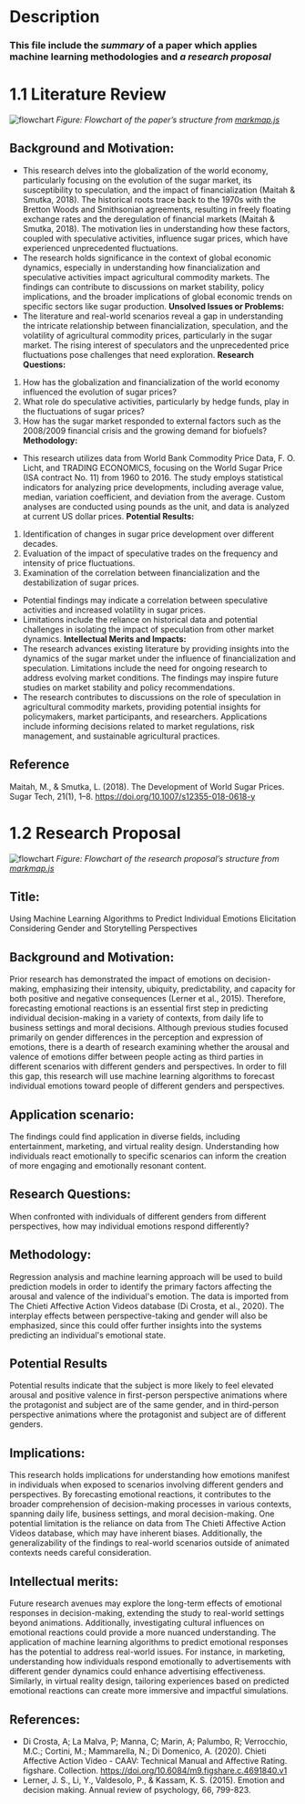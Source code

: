 # Description
### This file include the *summary* of a paper which applies machine learning methodologies and *a research proposal*
# 1.1 Literature Review
![flowchart](flowchart10.png)
*Figure: Flowchart of the paper’s structure from [markmap.js](https://markmap.js.org/)* 
## Background and Motivation:
-  This research delves into the globalization of the world economy, particularly focusing on the evolution of the sugar market, its susceptibility to speculation, and the impact of financialization (Maitah & Smutka, 2018). The historical roots trace back to the 1970s with the Bretton Woods and Smithsonian agreements, resulting in freely floating exchange rates and the deregulation of financial markets (Maitah & Smutka, 2018). The motivation lies in understanding how these factors, coupled with speculative activities, influence sugar prices, which have experienced unprecedented fluctuations.
-  The research holds significance in the context of global economic dynamics, especially in understanding how financialization and speculative activities impact agricultural commodity markets. The findings can contribute to discussions on market stability, policy implications, and the broader implications of global economic trends on specific sectors like sugar production.
**Unsolved Issues or Problems:**
-  The literature and real-world scenarios reveal a gap in understanding the intricate relationship between financialization, speculation, and the volatility of agricultural commodity prices, particularly in the sugar market. The rising interest of speculators and the unprecedented price fluctuations pose challenges that need exploration.
**Research Questions:**
1. How has the globalization and financialization of the world economy influenced the evolution of sugar prices?
2. What role do speculative activities, particularly by hedge funds, play in the fluctuations of sugar prices?
3. How has the sugar market responded to external factors such as the 2008/2009 financial crisis and the growing demand for biofuels?
**Methodology:**
-  This research utilizes data from World Bank Commodity Price Data, F. O. Licht, and TRADING ECONOMICS, focusing on the World Sugar Price (ISA contract No. 11) from 1960 to 2016. The study employs statistical indicators for analyzing price developments, including average value, median, variation coefficient, and deviation from the average. Custom analyses are conducted using pounds as the unit, and data is analyzed at current US dollar prices.
**Potential Results:**
1. Identification of changes in sugar price development over different decades.
2. Evaluation of the impact of speculative trades on the frequency and intensity of price fluctuations.
3. Examination of the correlation between financialization and the destabilization of sugar prices.
-  Potential findings may indicate a correlation between speculative activities and increased volatility in sugar prices.
-  Limitations include the reliance on historical data and potential challenges in isolating the impact of speculation from other market dynamics.
**Intellectual Merits and Impacts:**
-  The research advances existing literature by providing insights into the dynamics of the sugar market under the influence of financialization and speculation. Limitations include the need for ongoing research to address evolving market conditions. The findings may inspire future studies on market stability and policy recommendations.
-  The research contributes to discussions on the role of speculation in agricultural commodity markets, providing potential insights for policymakers, market participants, and researchers. Applications include informing decisions related to market regulations, risk management, and sustainable agricultural practices.
## Reference 
Maitah, M., & Smutka, L. (2018). The Development of World Sugar Prices. Sugar Tech, 21(1), 1–8. https://doi.org/10.1007/s12355-018-0618-y

# 1.2 Research Proposal
![flowchart](flowchart1.png)
*Figure: Flowchart of the research proposal’s structure from [markmap.js](https://markmap.js.org/)* 
## Title: 
Using Machine Learning Algorithms to Predict Individual Emotions Elicitation Considering Gender and Storytelling Perspectives
## Background and Motivation: 
Prior research has demonstrated the impact of emotions on decision-making, emphasizing their intensity, ubiquity, predictability, and capacity for both positive and negative consequences (Lerner et al., 2015). Therefore, forecasting emotional reactions is an essential first step in predicting individual decision-making in a variety of contexts, from daily life to business settings and moral decisions. Although previous studies focused primarily on gender differences in the perception and expression of emotions, there is a dearth of research examining whether the arousal and valence of emotions differ between people acting as third parties in different scenarios with different genders and perspectives. In order to fill this gap, this research will use machine learning algorithms to forecast individual emotions toward people of different genders and perspectives. 
## Application scenario:
The findings could find application in diverse fields, including entertainment, marketing, and virtual reality design. Understanding how individuals react emotionally to specific scenarios can inform the creation of more engaging and emotionally resonant content.
## Research Questions:
When confronted with individuals of different genders from different perspectives, how may individual emotions respond differently? 
## Methodology:
Regression analysis and machine learning approach will be used to build prediction models in order to identify the primary factors affecting the arousal and valence of the individual's emotion. The data is imported from The Chieti Affective Action Videos database (Di Crosta, et al., 2020). The interplay effects between perspective-taking and gender will also be emphasized, since this could offer further insights into the systems predicting an individual's emotional state.
## Potential Results
Potential results indicate that the subject is more likely to feel elevated arousal and positive valence in first-person perspective animations where the protagonist and subject are of the same gender, and in third-person perspective animations where the protagonist and subject are of different genders.
## Implications: 
This research holds implications for understanding how emotions manifest in individuals when exposed to scenarios involving different genders and perspectives. By forecasting emotional reactions, it contributes to the broader comprehension of decision-making processes in various contexts, spanning daily life, business settings, and moral decision-making. One potential limitation is the reliance on data from The Chieti Affective Action Videos database, which may have inherent biases. Additionally, the generalizability of the findings to real-world scenarios outside of animated contexts needs careful consideration.
## Intellectual merits: 
Future research avenues may explore the long-term effects of emotional responses in decision-making, extending the study to real-world settings beyond animations. Additionally, investigating cultural influences on emotional reactions could provide a more nuanced understanding. The application of machine learning algorithms to predict emotional responses has the potential to address real-world issues. For instance, in marketing, understanding how individuals respond emotionally to advertisements with different gender dynamics could enhance advertising effectiveness. Similarly, in virtual reality design, tailoring experiences based on predicted emotional reactions can create more immersive and impactful simulations.
## References:
-  Di Crosta, A; La Malva, P; Manna, C; Marin, A; Palumbo, R; Verrocchio, M.C.; Cortini, M.; Mammarella, N.; Di Domenico, A. (2020). Chieti Affective Action Video - CAAV: Technical Manual and Affective Rating. figshare. Collection. https://doi.org/10.6084/m9.figshare.c.4691840.v1
-  Lerner, J. S., Li, Y., Valdesolo, P., & Kassam, K. S. (2015). Emotion and decision making. Annual review of psychology, 66, 799-823.

